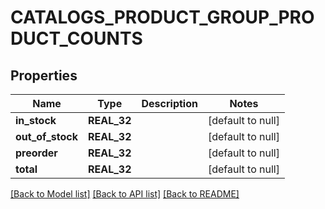 # CATALOGS_PRODUCT_GROUP_PRODUCT_COUNTS

## Properties
Name | Type | Description | Notes
------------ | ------------- | ------------- | -------------
**in_stock** | **REAL_32** |  | [default to null]
**out_of_stock** | **REAL_32** |  | [default to null]
**preorder** | **REAL_32** |  | [default to null]
**total** | **REAL_32** |  | [default to null]

[[Back to Model list]](../README.md#documentation-for-models) [[Back to API list]](../README.md#documentation-for-api-endpoints) [[Back to README]](../README.md)


